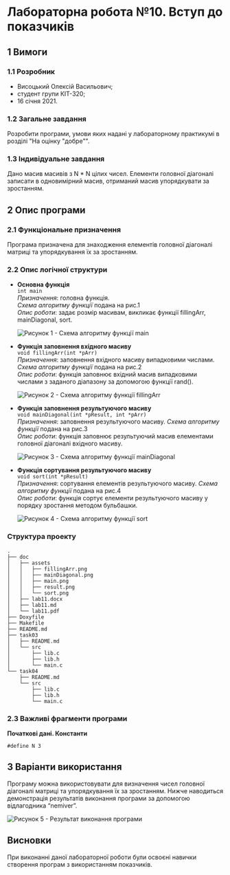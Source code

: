 # Лабораторна робота №10. Вступ до показчиків

## 1 Вимоги
### 1.1 Розробник
* Висоцький Олексій Васильович;
* студент групи КІТ-320;
* 16 січня 2021.

### 1.2 Загальне завдання
Розробити програми, умови яких надані у лабораторному практикумі в розділі "На оцінку "добре"".
	
### 1.3 Індивідуальне завдання
Дано масив масивів з N * N цілих чисел. Елементи головної діагоналі записати в одновимірний масив, отриманий масив упорядкувати за зростанням.
	
## 2 Опис програми
### 2.1 Функціональне призначення
Програма призначена для знаходження елементів головної діагоналі матриці та упорядкування їх за зростанням.

### 2.2 Опис логічної структури
* **Основна функція**  
	`int main`  
	*Призначення*: головна функція.  
	*Схема алгоритму функції* подана на рис.1  
	*Опис роботи*: задає розмір масивам, викликає функції fillingArr, mainDiagonal, sort.
	
	![Рисунок 1 - Схема алгоритму функції main](assets/main.png)
	
* **Функція заповнення вхідного масиву**  
	`void fillingArr(int *pArr)`  
	*Призначення*: заповнення вхідного масиву випадковими числами.  
	*Схема алгоритму функції* подана на рис.2  
	*Опис роботи*: функція заповнює вхідний масив випадковими числами з заданого діапазону за допомогою функції rand().
	
	![Рисунок 2 - Схема алгоритму функції fillingArr](assets/fillingArr.png)

* **Функція заповнення результуючого масиву**  
	`void mainDiagonal(int *pResult, int *pArr)`  
	*Призначення*: заповнення результуючого масиву. 
	*Схема алгоритму функції* подана на рис.3  
	*Опис роботи*: функція заповнює результуючий масив елементами головної діагоналі вхідного масиву.
	
	![Рисунок 3 - Схема алгоритму функції mainDiagonal](assets/mainDiagonal.png)

* **Функція сортування результуючого масиву**  
	`void sort(int *pResult)`  
	*Призначення*: сортування елементів результуючого масиву. 
	*Схема алгоритму функції* подана на рис.4  
	*Опис роботи*: функція сортує елементи результуючого масиву у порядку зростання методом бульбашки.
	
	![Рисунок 4 - Схема алгоритму функції sort](assets/sort.png)
	
### Структура проекту
```
.
├── doc
│   ├── assets
│   │   ├── fillingArr.png
│   │   ├── mainDiagonal.png
│   │   ├── main.png
│   │   ├── result.png
│   │   └── sort.png
│   ├── lab11.docx
│   ├── lab11.md
│   └── lab11.pdf
├── Doxyfile
├── Makefile
├── README.md
├── task03
│   ├── README.md
│   └── src
│       ├── lib.c
│       ├── lib.h
│       └── main.c
└── task04
    ├── README.md
    └── src
        ├── lib.c
        ├── lib.h
        └── main.c

```
### 2.3 Важливі фрагменти програми
**Початкові дані. Константи**
```
#define N 3
```

## 3 Варіанти використання
Програму можна використовувати для визначення чисел головної діагоналі матриці та упорядкування їх за зростанням.
Нижче наводиться демонстрація результатів виконання програми за допомогою відлагодника “nemiver”.

![Рисунок 5 - Результат виконання програми](assets/result.png)

## Висновки
При виконанні даної лабораторної роботи були освоєні навички створення програм з використанням показчиків.

